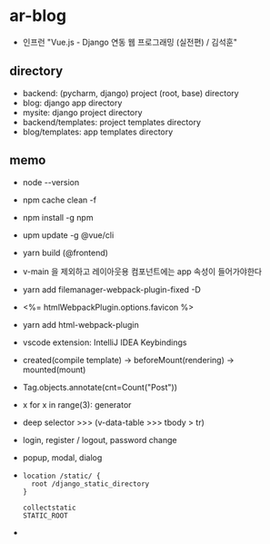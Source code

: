 # ar-blog

- 인프런 "Vue.js - Django 연동 웹 프로그래밍 (실전편) / 김석훈"

## directory

- backend: (pycharm, django) project (root, base) directory
- blog: django app directory
- mysite: django project directory
- backend/templates: project templates directory
- blog/templates: app templates directory

## memo
- node --version

- npm cache clean -f

- npm install -g npm

- upm update -g @vue/cli

- yarn build (@frontend)

- v-main 을 제외하고 레이아웃용 컴포넌트에는 app 속성이 들어가야한다

- yarn add filemanager-webpack-plugin-fixed -D

- <%= htmlWebpackPlugin.options.favicon %>

- yarn add html-webpack-plugin

- vscode extension: IntelliJ IDEA Keybindings

- created(compile template) -> beforeMount(rendering) -> mounted(mount)

- Tag.objects.annotate(cnt=Count("Post"))

- x for x in range(3): generator

- deep selector >>> (v-data-table >>> tbody > tr)

- login, register / logout, password change

- popup, modal, dialog

- ```
  location /static/ {
  	root /django_static_directory	
  }
  
  collectstatic
  STATIC_ROOT
  ```

- 